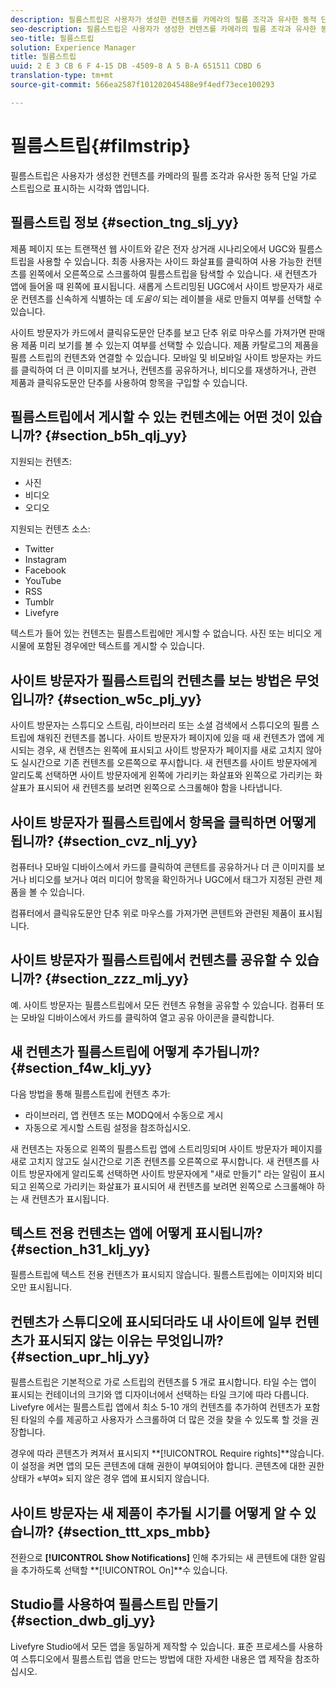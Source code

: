 ```yaml
---
description: 필름스트립은 사용자가 생성한 컨텐츠를 카메라의 필름 조각과 유사한 동적 단일 가로 스트립으로 표시하는 시각화 앱입니다.
seo-description: 필름스트립은 사용자가 생성한 컨텐츠를 카메라의 필름 조각과 유사한 동적 단일 가로 스트립으로 표시하는 시각화 앱입니다.
seo-title: 필름스트립
solution: Experience Manager
title: 필름스트립
uuid: 2 E 3 CB 6 F 4-15 DB -4509-8 A 5 B-A 651511 CDBD 6
translation-type: tm+mt
source-git-commit: 566ea2587f101202045488e9f4edf73ece100293

---
```



# 필름스트립{#filmstrip}

필름스트립은 사용자가 생성한 컨텐츠를 카메라의 필름 조각과 유사한 동적 단일 가로 스트립으로 표시하는 시각화 앱입니다.

## 필름스트립 정보 {#section_tng_slj_yy}

제품 페이지 또는 트랜잭션 웹 사이트와 같은 전자 상거래 시나리오에서 UGC와 필름스트립을 사용할 수 있습니다. 최종 사용자는 사이드 화살표를 클릭하여 사용 가능한 컨텐츠를 왼쪽에서 오른쪽으로 스크롤하여 필름스트립을 탐색할 수 있습니다. 새 컨텐츠가 앱에 들어올 때 왼쪽에 표시됩니다. 새롭게 스트리밍된 UGC에서 사이트 방문자가 새로운 컨텐츠를 신속하게 식별하는 데 *도움이* 되는 레이블을 새로 만들지 여부를 선택할 수 있습니다.

사이트 방문자가 카드에서 클릭유도문안 단추를 보고 단추 위로 마우스를 가져가면 판매용 제품 미리 보기를 볼 수 있는지 여부를 선택할 수 있습니다. 제품 카탈로그의 제품을 필름 스트립의 컨텐츠와 연결할 수 있습니다. 모바일 및 비모바일 사이트 방문자는 카드를 클릭하여 더 큰 이미지를 보거나, 컨텐츠를 공유하거나, 비디오를 재생하거나, 관련 제품과 클릭유도문안 단추를 사용하여 항목을 구입할 수 있습니다.

## 필름스트립에서 게시할 수 있는 컨텐츠에는 어떤 것이 있습니까? {#section_b5h_qlj_yy}

지원되는 컨텐츠:

* 사진
* 비디오
* 오디오

지원되는 컨텐츠 소스:

* Twitter
* Instagram
* Facebook
* YouTube
* RSS
* Tumblr
* Livefyre

텍스트가 들어 있는 컨텐츠는 필름스트립에만 게시할 수 없습니다. 사진 또는 비디오 게시물에 포함된 경우에만 텍스트를 게시할 수 있습니다.

## 사이트 방문자가 필름스트립의 컨텐츠를 보는 방법은 무엇입니까? {#section_w5c_plj_yy}

사이트 방문자는 스튜디오 스트림, 라이브러리 또는 소셜 검색에서 스튜디오의 필름 스트립에 채워진 컨텐츠를 봅니다. 사이트 방문자가 페이지에 있을 때 새 컨텐츠가 앱에 게시되는 경우, 새 컨텐츠는 왼쪽에 표시되고 사이트 방문자가 페이지를 새로 고치지 않아도 실시간으로 기존 컨텐츠를 오른쪽으로 푸시합니다. 새 컨텐츠를 사이트 방문자에게 알리도록 선택하면 사이트 방문자에게 왼쪽에 가리키는 화살표와 왼쪽으로 가리키는 화살표가 표시되어 새 컨텐츠를 보려면 왼쪽으로 스크롤해야 함을 나타냅니다.

## 사이트 방문자가 필름스트립에서 항목을 클릭하면 어떻게 됩니까? {#section_cvz_nlj_yy}

컴퓨터나 모바일 디바이스에서 카드를 클릭하여 콘텐트를 공유하거나 더 큰 이미지를 보거나 비디오를 보거나 여러 미디어 항목을 확인하거나 UGC에서 태그가 지정된 관련 제품을 볼 수 있습니다.

컴퓨터에서 클릭유도문안 단추 위로 마우스를 가져가면 콘텐트와 관련된 제품이 표시됩니다.

## 사이트 방문자가 필름스트립에서 컨텐츠를 공유할 수 있습니까? {#section_zzz_mlj_yy}

예. 사이트 방문자는 필름스트립에서 모든 컨텐츠 유형을 공유할 수 있습니다. 컴퓨터 또는 모바일 디바이스에서 카드를 클릭하여 열고 공유 아이콘을 클릭합니다.

## 새 컨텐츠가 필름스트립에 어떻게 추가됩니까? {#section_f4w_klj_yy}

다음 방법을 통해 필름스트립에 컨텐츠 추가:

* 라이브러리, 앱 컨텐츠 또는 MODQ에서 수동으로 게시
* 자동으로 게시할 스트림 설정을 참조하십시오.

새 컨텐츠는 자동으로 왼쪽의 필름스트립 앱에 스트리밍되며 사이트 방문자가 페이지를 새로 고치지 않고도 실시간으로 기존 컨텐츠를 오른쪽으로 푸시합니다. 새 컨텐츠를 사이트 방문자에게 알리도록 선택하면 사이트 방문자에게 "새로 만들기" 라는 알림이 표시되고 왼쪽으로 가리키는 화살표가 표시되어 새 컨텐츠를 보려면 왼쪽으로 스크롤해야 하는 새 컨텐츠가 표시됩니다.

## 텍스트 전용 컨텐츠는 앱에 어떻게 표시됩니까? {#section_h31_klj_yy}

필름스트립에 텍스트 전용 컨텐츠가 표시되지 않습니다. 필름스트립에는 이미지와 비디오만 표시됩니다.

## 컨텐츠가 스튜디오에 표시되더라도 내 사이트에 일부 컨텐츠가 표시되지 않는 이유는 무엇입니까? {#section_upr_hlj_yy}

필름스트립은 기본적으로 가로 스트립의 컨텐츠를 5 개로 표시합니다. 타일 수는 앱이 표시되는 컨테이너의 크기와 앱 디자이너에서 선택하는 타일 크기에 따라 다릅니다. Livefyre 에서는 필름스트립 앱에서 최소 5-10 개의 컨텐츠를 추가하여 컨텐츠가 포함된 타일의 수를 제공하고 사용자가 스크롤하여 더 많은 것을 찾을 수 있도록 할 것을 권장합니다.

경우에 따라 콘텐츠가 켜져서 표시되지 **[!UICONTROL Require rights]**않습니다. 이 설정을 켜면 앱의 모든 콘텐츠에 대해 권한이 부여되어야 합니다. 콘텐츠에 대한 권한 상태가 «부여» 되지 않은 경우 앱에 표시되지 않습니다.

## 사이트 방문자는 새 제품이 추가될 시기를 어떻게 알 수 있습니까? {#section_ttt_xps_mbb}

전환으로 **[!UICONTROL Show Notifications]** 인해 추가되는 새 콘텐트에 대한 알림을 추가하도록 선택할 **[!UICONTROL On]**수 있습니다.

## Studio를 사용하여 필름스트립 만들기 {#section_dwb_glj_yy}

Livefyre Studio에서 모든 앱을 동일하게 제작할 수 있습니다. 표준 프로세스를 사용하여 스튜디오에서 필름스트립 앱을 만드는 방법에 대한 자세한 내용은 앱 제작을 참조하십시오.